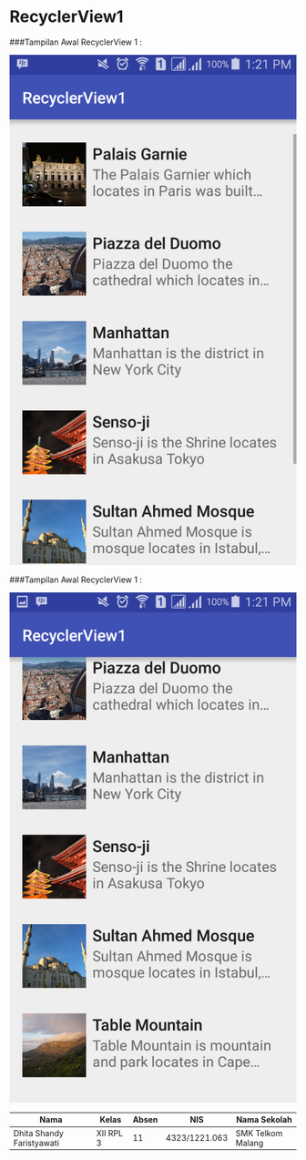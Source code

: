 # RecyclerView1


###Tampilan Awal RecyclerView 1 :

![Image of R1](https://github.com/DhitaShandyFaristyawati/RecyclerView1/blob/master/R1.png)

###Tampilan Awal RecyclerView 1 :

![Image of R1-2](https://github.com/DhitaShandyFaristyawati/RecyclerView1/blob/master/R1-2.png)


Nama | Kelas | Absen | NIS | Nama Sekolah
------------ | ------------- | ------------ | ------------- | -------------
Dhita Shandy Faristyawati | XII RPL 3 | 11 | 4323/1221.063 | SMK Telkom Malang

